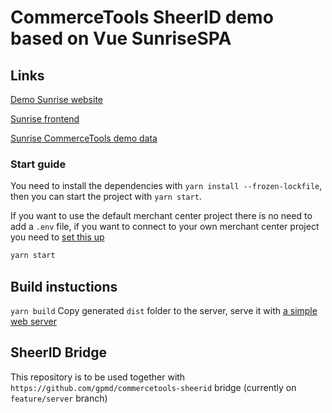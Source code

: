 # CommerceTools SheerID demo based on Vue SunriseSPA

## Links

[Demo Sunrise website](https://demo.commercetools.com/)

[Sunrise frontend](https://docs.commercetools.com/sdk/sunrise)

[Sunrise CommerceTools demo data](https://docs.commercetools.com/sdk/sunrise-data)

### Start guide

You need to install the dependencies with `yarn install --frozen-lockfile`, then you can start the project with `yarn start`.

If you want to use the default merchant center project there is no need to add a `.env` file, if you want to connect to your own merchant center project you need to [set this up](https://github.com/commercetools/sunrise-spa/tree/development/Docs#Environment-variables)

```bash
yarn start
```

## Build instuctions
```yarn build```
Copy generated `dist` folder to the server, serve it with [a simple web server](https://github.com/gpmd/webserver) 

## SheerID Bridge

This repository is to be used together with `https://github.com/gpmd/commercetools-sheerid` bridge (currently on `feature/server` branch)
